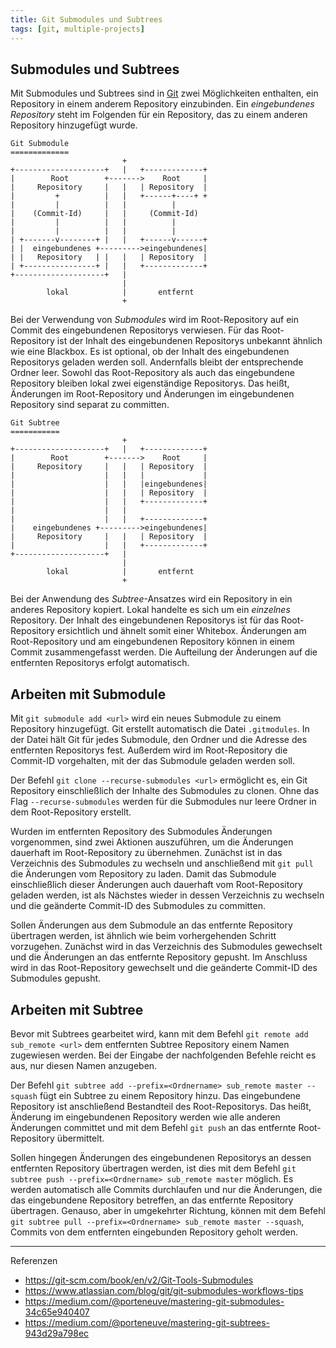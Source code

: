 ```yaml
---
title: Git Submodules und Subtrees
tags: [git, multiple-projects]
---
```


## Submodules und Subtrees

Mit Submodules und Subtrees sind in [Git](https://git-scm.com/ "Version 2.17.0") zwei Möglichkeiten enthalten, ein Repository in einem anderem Repository einzubinden. Ein _eingebundenes Repository_ steht im Folgenden für ein Repository, das zu einem anderen Repository hinzugefügt wurde.

    Git Submodule
    =============
                             +
    +--------------------+   |   +-------------+
    |        Root        +------->    Root     |
    |     Repository     |   |   | Repository  |
    |         +          |   |   +------+----+ +
    |         |          |   |          |
    |    (Commit-Id)     |   |     (Commit-Id)
    |         |          |   |          |
    |         |          |   |          |
    | +-------v--------+ |   |   +------v------+
    | |  eingebundenes +--------->eingebundenes|
    | |   Repository   | |   |   | Repository  |
    | +----------------+ |   |   +-------------+
    +--------------------+   |
                             |
            lokal            |       entfernt
                             +

Bei der Verwendung von _Submodules_ wird im Root-Repository auf ein Commit des eingebundenen Repositorys verwiesen. Für das Root-Repository ist der Inhalt des eingebundenen Repositorys unbekannt ähnlich wie eine Blackbox. Es ist optional, ob der Inhalt des eingebundenen Repositorys geladen werden soll. Andernfalls bleibt der entsprechende Ordner leer. Sowohl das Root-Repository als auch das eingebundene Repository bleiben lokal zwei eigenständige Repositorys. Das heißt, Änderungen im Root-Repository und Änderungen im eingebundenen Repository sind separat zu committen.

    Git Subtree
    ===========
                             +
    +--------------------+   |   +-------------+
    |        Root        +------->    Root     |
    |     Repository     |   |   | Repository  |
    |                    |   |   |             |
    |                    |   |   |eingebundenes|
    |                    |   |   | Repository  |
    |                    |   |   +-------------+
    |                    |   |
    |                    |   |   +-------------+
    |    eingebundenes +--------->eingebundenes|
    |     Repository     |   |   | Repository  |
    |                    |   |   +-------------+
    +--------------------+   |
                             |
            lokal            |       entfernt
                             +

Bei der Anwendung des _Subtree_-Ansatzes wird ein Repository in ein anderes Repository kopiert. Lokal handelte es sich um ein _einzelnes_ Repository. Der Inhalt des eingebundenen Repositorys ist für das Root-Repository ersichtlich und ähnelt somit einer Whitebox. Änderungen am Root-Repository und am eingebundenen Repository können in einem Commit zusammengefasst werden. Die Aufteilung der Änderungen auf die entfernten Repositorys erfolgt automatisch.

## Arbeiten mit Submodule

Mit `git submodule add <url>` wird ein neues Submodule zu einem Repository hinzugefügt. Git erstellt automatisch die Datei `.gitmodules`. In der Datei hält Git für jedes Submodule, den Ordner und die Adresse des entfernten Repositorys fest. Außerdem wird im Root-Repository die Commit-ID vorgehalten, mit der das Submodule geladen werden soll.

Der Befehl `git clone --recurse-submodules <url>` ermöglicht es, ein Git Repository einschließlich der Inhalte des Submodules zu clonen. Ohne das Flag `--recurse-submodules` werden für die Submodules nur leere Ordner in dem Root-Repository erstellt.

Wurden im entfernten Repository des Submodules Änderungen vorgenommen, sind zwei Aktionen auszuführen, um die Änderungen dauerhaft im Root-Repository zu übernehmen. Zunächst ist in das Verzeichnis des Submodules zu wechseln und anschließend mit `git pull` die Änderungen vom Repository zu laden. Damit das Submodule einschließlich dieser Änderungen auch dauerhaft vom Root-Repository geladen werden, ist als Nächstes wieder in dessen Verzeichnis zu wechseln und die geänderte Commit-ID des Submodules zu committen.

Sollen Änderungen aus dem Submodule an das entfernte Repository übertragen werden, ist ähnlich wie beim vorhergehenden Schritt vorzugehen. Zunächst wird in das Verzeichnis des Submodules gewechselt und die Änderungen an das entfernte Repository gepusht. Im Anschluss wird in das Root-Repository gewechselt und die geänderte Commit-ID des Submodules gepusht.

## Arbeiten mit Subtree

Bevor mit Subtrees gearbeitet wird, kann mit dem Befehl `git remote add sub_remote <url>` dem entfernten Subtree Repository einem Namen zugewiesen werden. Bei der Eingabe der nachfolgenden Befehle reicht es aus, nur diesen Namen anzugeben.

Der Befehl `git subtree add --prefix=<Ordnername> sub_remote master --squash` fügt ein Subtree zu einem Repository hinzu. Das eingebundene Repository ist anschließend Bestandteil des Root-Repositorys. Das heißt, Änderung im eingebundenen Repository werden wie alle anderen Änderungen committet und mit dem Befehl `git push` an das entfernte Root-Repository übermittelt.

Sollen hingegen Änderungen des eingebundenen Repositorys an dessen entfernten Repository übertragen werden, ist dies mit dem Befehl `git subtree push --prefix=<Ordnername> sub_remote master` möglich. Es werden automatisch alle Commits durchlaufen und nur die Änderungen, die das eingebundene Repository betreffen, an das entfernte Repository übertragen. Genauso, aber in umgekehrter Richtung, können mit dem Befehl `git subtree pull --prefix=<Ordnername> sub_remote master --squash`, Commits von dem entfernten eingebunden Repository geholt werden.

* * *

Referenzen

-   <https://git-scm.com/book/en/v2/Git-Tools-Submodules>
-   <https://www.atlassian.com/blog/git/git-submodules-workflows-tips>
-   <https://medium.com/@porteneuve/mastering-git-submodules-34c65e940407>
-   <https://medium.com/@porteneuve/mastering-git-subtrees-943d29a798ec>
